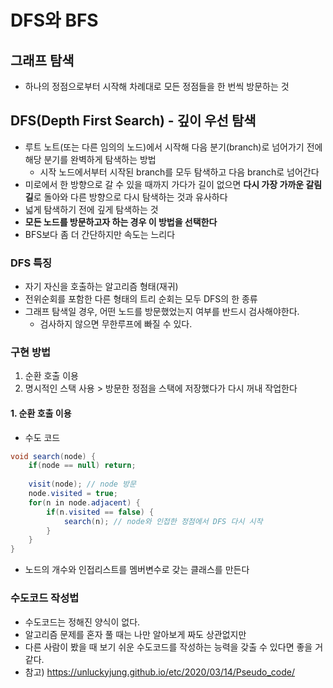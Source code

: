 # DFS와 BFS

## 그래프 탐색
* 하나의 정점으로부터 시작해 차례대로 모든 정점들을 한 번씩 방문하는 것

## DFS(Depth First Search) - 깊이 우선 탐색
* 루트 노트(또는 다른 임의의 노드)에서 시작해 다음 분기(branch)로 넘어가기 전에 해당 분기를 완벽하게 탐색하는 방법
	* 시작 노드에서부터 시작된 branch를 모두 탐색하고 다음 branch로 넘어간다
* 미로에서 한 방향으로 갈 수 있을 때까지 가다가 길이 없으면 **다시 가장 가까운 갈림길**로 돌아와 다른 방향으로 다시 탐색하는 것과 유사하다
* 넓게 탐색하기 전에 깊게 탐색하는 것
* **모든 노드를 방문하고자 하는 경우 이 방법을 선택한다**
* BFS보다 좀 더 간단하지만 속도는 느리다

### DFS 특징
* 자기 자신을 호출하는 알고리즘 형태(재귀)
* 전위순회를 포함한 다른 형태의 트리 순회는 모두 DFS의 한 종류
* 그래프 탐색일 경우, 어떤 노드를 방문했었는지 여부를 반드시 검사해야한다. 
	* 검사하지 않으면 무한루프에 빠질 수 있다.

### 구현 방법
1. 순환 호출 이용
2. 명시적인 스택 사용 > 방문한 정점을 스택에 저장했다가 다시 꺼내 작업한다

#### 1. 순환 호출 이용
* 수도 코드
```java
void search(node) {
	if(node == null) return;
	
	visit(node); // node 방문
	node.visited = true;
	for(n in node.adjacent) {
		if(n.visited == false) {
			search(n); // node와 인접한 정점에서 DFS 다시 시작
		}
	}
}
```
* 노드의 개수와 인접리스트를 멤버변수로 갖는 클래스를 만든다
 


### 수도코드 작성법
* 수도코드는 정해진 양식이 없다.
* 알고리즘 문제를 혼자 풀 때는 나만 알아보게 짜도 상관없지만
* 다른 사람이 봤을 때 보기 쉬운 수도코드를 작성하는 능력을 갖출 수 있다면 좋을 거 같다.
* 참고) https://unluckyjung.github.io/etc/2020/03/14/Pseudo_code/